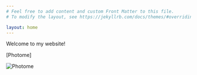 ```yaml
---
# Feel free to add content and custom Front Matter to this file.
# To modify the layout, see https://jekyllrb.com/docs/themes/#overriding-theme-defaults

layout: home
---
```

Welcome to my website!

[Photome]

![Photome](/drbenc.github.io/docs/mugshot.jpg)

